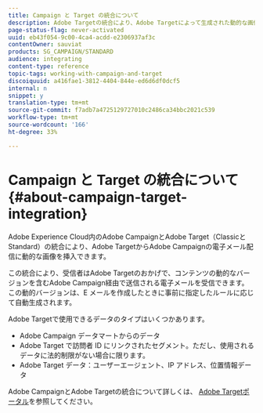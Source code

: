 ```yaml
---
title: Campaign と Target の統合について
description: Adobe Targetの統合により、Adobe Targetによって生成された動的な画像をAdobe Campaignメッセージに挿入できます。
page-status-flag: never-activated
uuid: eb43f054-9c00-4ca4-acdd-e2306937af3c
contentOwner: sauviat
products: SG_CAMPAIGN/STANDARD
audience: integrating
content-type: reference
topic-tags: working-with-campaign-and-target
discoiquuid: a416fae1-3812-4404-844e-ed6d6df0dcf5
internal: n
snippet: y
translation-type: tm+mt
source-git-commit: f7adb7a4725129727010c2486ca34bbc2021c539
workflow-type: tm+mt
source-wordcount: '166'
ht-degree: 33%

---
```



# Campaign と Target の統合について{#about-campaign-target-integration}

Adobe Experience Cloud内のAdobe CampaignとAdobe Target（ClassicとStandard）の統合により、Adobe TargetからAdobe Campaignの電子メール配信に動的な画像を挿入できます。

この統合により、受信者はAdobe Targetのおかげで、コンテンツの動的なバージョンを含むAdobe Campaign経由で送信される電子メールを受信できます。 この動的バージョンは、E メールを作成したときに事前に指定したルールに応じて自動生成されます。

Adobe Targetで使用できるデータのタイプはいくつかあります。

* Adobe Campaign データマートからのデータ
* Adobe Target で訪問者 ID にリンクされたセグメント。ただし、使用されるデータに法的制限がない場合に限ります。
* Adobe Target データ：ユーザーエージェント、IP アドレス、位置情報データ

Adobe CampaignとAdobe Targetの統合について詳しくは、 [Adobe Targetポータル](https://docs.adobe.com/content/help/en/target/using/integrate/campaign-and-target.html)を参照してください。
